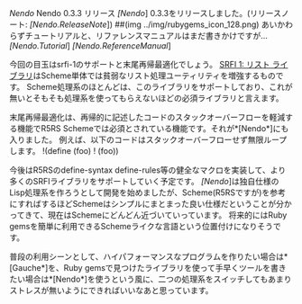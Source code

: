 *Nendo* Nendo 0.3.3 リリース
*[Nendo*] 0.3.3をリリースしました。(リリースノート: *[Nendo.ReleaseNote*])
##(img ../img/rubygems_icon_128.png)
あいかわらずチュートリアルと、リファレンスマニュアルはまだ書きかけですが...
*[Nendo.Tutorial*] 
*[Nendo.ReferenceManual*] 

今回の目玉はsrfi-1のサポートと末尾再帰最適化でしょう。
[SRFI 1: リスト ライブラリ](http://www.chino-js.com/tech/srfi/srfi-1/srfi-1.html)はScheme単体では貧弱なリスト処理ユーティリティを増強するものです。
Scheme処理系のほとんどは、このライブラリをサポートしており、これが無いとそもそも処理系を使ってもらえないほどの必須ライブラリと言えます。

末尾再帰最適化は、再帰的に記述したコードのスタックオーバーフローを軽減する機能でR5RS Schemeでは必須とされている機能です。それが*[Nendo*]にも入りました。
例えば、以下のコードはスタックオーバーフローせず無限ループします。
!(define (foo)
!  (foo))

今後はR5RSのdefine-syntax define-rules等の健全なマクロを実装して、より多くのSRFIライブラリをサポートしていく予定です。
*[Nendo*]は独自仕様のLisp処理系を作ろうとして開発を始めましたが、Scheme(R5RSですが)を参考にすればするほどSchemeはシンプルにまとまった良い仕様だということが分かってきて、現在はSchemeにどんどん近づいていっています。
将来的にはRuby gemsを簡単に利用できるSchemeライクな言語という位置付けになりそうです。

普段の利用シーンとして、ハイパフォーマンスなプログラムを作りたい場合は*[Gauche*]を、Ruby gemsで見つけたライブラリを使って手早くツールを書きたい場合は*[Nendo*]を使うという風に、二つの処理系をスイッチしてもあまりストレスが無いようにできればいいなあと思っています。
